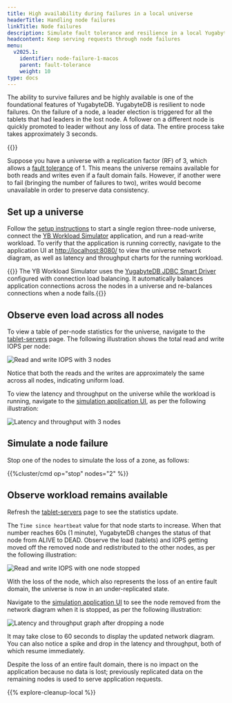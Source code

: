 ```yaml
---
title: High availability during failures in a local universe
headerTitle: Handling node failures
linkTitle: Node failures
description: Simulate fault tolerance and resilience in a local YugabyteDB database.
headcontent: Keep serving requests through node failures
menu:
  v2025.1:
    identifier: node-failure-1-macos
    parent: fault-tolerance
    weight: 10
type: docs
---
```


The ability to survive failures and be highly available is one of the foundational features of YugabyteDB. YugabyteDB is resilient to node failures. On the failure of a node, a leader election is triggered for all the tablets that had leaders in the lost node. A follower on a different node is quickly promoted to leader without any loss of data. The entire process take takes approximately 3 seconds.

{{<product-tabs list="local,anywhere">}}

Suppose you have a universe with a replication factor (RF) of 3, which allows a [fault tolerance](../../../architecture/docdb-replication/replication/#fault-tolerance) of 1. This means the universe remains available for both reads and writes even if a fault domain fails. However, if another were to fail (bringing the number of failures to two), writes would become unavailable in order to preserve data consistency.

## Set up a universe

Follow the [setup instructions](../../cluster-setup-local) to start a single region three-node universe, connect the [YB Workload Simulator](../../cluster-setup-local/#set-up-yb-workload-simulator) application, and run a read-write workload. To verify that the application is running correctly, navigate to the application UI at <http://localhost:8080/> to view the universe network diagram, as well as latency and throughput charts for the running workload.

{{<note>}} The YB Workload Simulator uses the [YugabyteDB JDBC Smart Driver](../../../drivers-orms/smart-drivers/) configured with connection load balancing. It automatically balances application connections across the nodes in a universe and re-balances connections when a node fails.{{</note>}}

## Observe even load across all nodes

To view a table of per-node statistics for the universe, navigate to the [tablet-servers](http://127.0.0.1:7000/tablet-servers) page. The following illustration shows the total read and write IOPS per node:

![Read and write IOPS with 3 nodes](/images/ce/fault-tolerance-evenly-distributed.png)

Notice that both the reads and the writes are approximately the same across all nodes, indicating uniform load.

To view the latency and throughput on the universe while the workload is running, navigate to the [simulation application UI](http://127.0.0.1:8080/), as per the following illustration:

![Latency and throughput with 3 nodes](/images/ce/fault-tolerance-latency-throughput.png)

## Simulate a node failure

Stop one of the nodes to simulate the loss of a zone, as follows:

{{%cluster/cmd op="stop" nodes="2" %}}

## Observe workload remains available

Refresh the [tablet-servers](http://127.0.0.1:7000/tablet-servers) page to see the statistics update.

The `Time since heartbeat` value for that node starts to increase. When that number reaches 60s (1 minute), YugabyteDB changes the status of that node from ALIVE to DEAD. Observe the load (tablets) and IOPS getting moved off the removed node and redistributed to the other nodes, as per the following illustration:

![Read and write IOPS with one node stopped](/images/ce/fault-tolerance-dead-node.png)

With the loss of the node, which also represents the loss of an entire fault domain, the universe is now in an under-replicated state.

Navigate to the [simulation application UI](http://127.0.0.1:8080/) to see the node removed from the network diagram when it is stopped, as per the following illustration:

![Latency and throughput graph after dropping a node](/images/ce/fault-tolerance-latency-stoppednode.png)

It may take close to 60 seconds to display the updated network diagram. You can also notice a spike and drop in the latency and throughput, both of which resume immediately.

Despite the loss of an entire fault domain, there is no impact on the application because no data is lost; previously replicated data on the remaining nodes is used to serve application requests.

{{% explore-cleanup-local %}}
